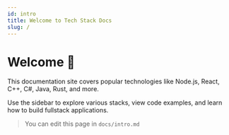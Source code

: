 ```yaml
---
id: intro
title: Welcome to Tech Stack Docs
slug: /
---
```


# Welcome 👋

This documentation site covers popular technologies like Node.js, React, C++, C#, Java, Rust, and more.

Use the sidebar to explore various stacks, view code examples, and learn how to build fullstack applications.

> You can edit this page in `docs/intro.md`
